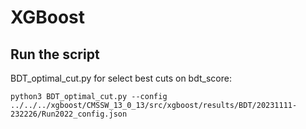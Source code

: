 # XGBoost

## Run the script
BDT_optimal_cut.py for select best cuts on bdt_score: 
```
python3 BDT_optimal_cut.py --config ../../../xgboost/CMSSW_13_0_13/src/xgboost/results/BDT/20231111-232226/Run2022_config.json
```
